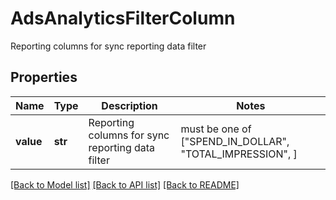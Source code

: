 # AdsAnalyticsFilterColumn

Reporting columns for sync reporting data filter

## Properties
Name | Type | Description | Notes
------------ | ------------- | ------------- | -------------
**value** | **str** | Reporting columns for sync reporting data filter |  must be one of ["SPEND_IN_DOLLAR", "TOTAL_IMPRESSION", ]

[[Back to Model list]](../README.md#documentation-for-models) [[Back to API list]](../README.md#documentation-for-api-endpoints) [[Back to README]](../README.md)


